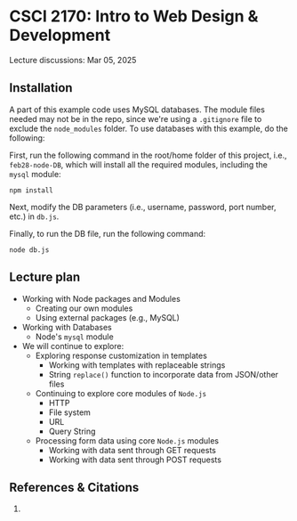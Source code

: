 # CSCI 2170: Intro to Web Design & Development

Lecture discussions: Mar 05, 2025

## Installation

A part of this example code uses MySQL databases. The module files needed may not be in the repo, since we're using a `.gitignore` file to exclude the `node_modules` folder. To use databases with this example, do the following:

First, run the following command in the root/home folder of this project, i.e., `feb28-node-DB`, which will install all the required modules, including the `mysql` module:

```shell
npm install
```

Next, modify the DB parameters (i.e., username, password, port number, etc.) in `db.js`.

Finally, to run the DB file, run the following command:

```shell
node db.js
```

## Lecture plan

* Working with Node packages and Modules
  * Creating our own modules
  * Using external packages (e.g., MySQL)
* Working with Databases
  * Node's `mysql` module
* We will continue to explore:
  * Exploring response customization in templates
    * Working with templates with replaceable strings
    * String `replace()` function to incorporate data from JSON/other files
  * Continuing to explore core modules of `Node.js`
    * HTTP
    * File system
    * URL
    * Query String
  * Processing form data using core `Node.js` modules
    * Working with data sent through GET requests
    * Working with data sent through POST requests

## References & Citations

1. 